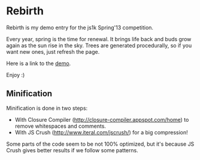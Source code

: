 # Rebirth

Rebirth is my demo entry for the js1k Spring'13 competition.

Every year, spring is the time for renewal.
It brings life back and buds grow again as the sun rise in the sky.
Trees are generated procedurally, so if you want new ones, just refresh the page.

Here is a link to the [demo](http://js1k.com/2013-spring/demo/1344).

Enjoy :)

## Minification

Minification is done in two steps:
* With Closure Compiler (http://closure-compiler.appspot.com/home) to remove whitespaces and comments.
* With JS Crush (http://www.iteral.com/jscrush/) for a big compression!

Some parts of the code seem to be not 100% optimized, but it's because JS Crush gives better results if we follow some patterns.